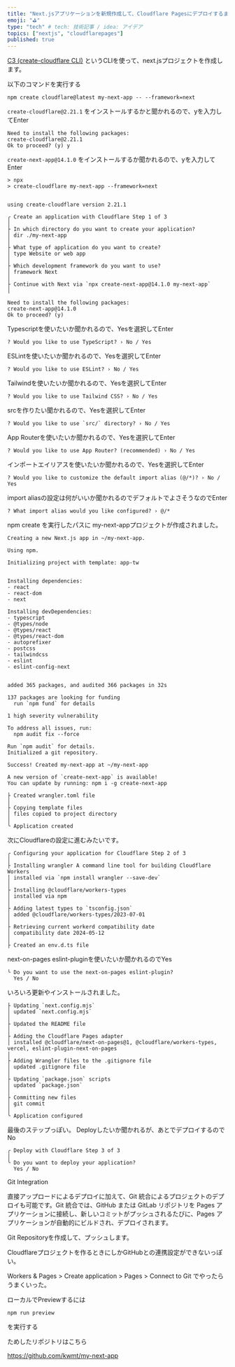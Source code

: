 ```yaml
---
title: "Next.jsアプリケーションを新規作成して、Cloudflare Pagesにデプロイするまで"
emoji: "⛳"
type: "tech" # tech: 技術記事 / idea: アイデア
topics: ["nextjs", "cloudflarepages"]
published: true
---
```


[C3 (create-cloudflare CLI)](https://developers.cloudflare.com/pages/get-started/c3/) というCLIを使って、next.jsプロジェクトを作成します。

以下のコマンドを実行する
```
npm create cloudflare@latest my-next-app -- --framework=next
```

`create-cloudflare@2.21.1` をインストールするかと聞かれるので、yを入力してEnter
```
Need to install the following packages:
create-cloudflare@2.21.1
Ok to proceed? (y) y
```

`create-next-app@14.1.0` をインストールするか聞かれるので、yを入力してEnter
```
> npx
> create-cloudflare my-next-app --framework=next


using create-cloudflare version 2.21.1

╭ Create an application with Cloudflare Step 1 of 3
│
├ In which directory do you want to create your application?
│ dir ./my-next-app
│
├ What type of application do you want to create?
│ type Website or web app
│
├ Which development framework do you want to use?
│ framework Next
│
├ Continue with Next via `npx create-next-app@14.1.0 my-next-app`
│

Need to install the following packages:
create-next-app@14.1.0
Ok to proceed? (y)
```

Typescriptを使いたいか聞かれるので、Yesを選択してEnter
```
? Would you like to use TypeScript? › No / Yes
```

ESLintを使いたいか聞かれるので、Yesを選択してEnter
```
? Would you like to use ESLint? › No / Yes
```

Tailwindを使いたいか聞かれるので、Yesを選択してEnter
```
? Would you like to use Tailwind CSS? › No / Yes
```

srcを作りたい聞かれるので、Yesを選択してEnter
```
? Would you like to use `src/` directory? › No / Yes
```

App Routerを使いたいか聞かれるので、Yesを選択してEnter
```
? Would you like to use App Router? (recommended) › No / Yes
```

インポートエイリアスを使いたいか聞かれるので、Yesを選択してEnter
```
? Would you like to customize the default import alias (@/*)? › No / Yes
```

import aliasの設定は何がいいか聞かれるのでデフォルトでよさそうなのでEnter
```
? What import alias would you like configured? › @/*
```


npm create を実行したパスに my-next-appプロジェクトが作成されました。
```
Creating a new Next.js app in ~/my-next-app.

Using npm.

Initializing project with template: app-tw


Installing dependencies:
- react
- react-dom
- next

Installing devDependencies:
- typescript
- @types/node
- @types/react
- @types/react-dom
- autoprefixer
- postcss
- tailwindcss
- eslint
- eslint-config-next


added 365 packages, and audited 366 packages in 32s

137 packages are looking for funding
  run `npm fund` for details

1 high severity vulnerability

To address all issues, run:
  npm audit fix --force

Run `npm audit` for details.
Initialized a git repository.

Success! Created my-next-app at ~/my-next-app

A new version of `create-next-app` is available!
You can update by running: npm i -g create-next-app

├ Created wrangler.toml file
│
├ Copying template files
│ files copied to project directory
│
╰ Application created
```


次にCloudflareの設定に進むみたいです。
```
╭ Configuring your application for Cloudflare Step 2 of 3
│
├ Installing wrangler A command line tool for building Cloudflare Workers
│ installed via `npm install wrangler --save-dev`
│
├ Installing @cloudflare/workers-types
│ installed via npm
│
├ Adding latest types to `tsconfig.json`
│ added @cloudflare/workers-types/2023-07-01
│
├ Retrieving current workerd compatibility date
│ compatibility date 2024-05-12
│
├ Created an env.d.ts file
```

next-on-pages eslint-pluginを使いたいか聞かれるのでYes
```
╰ Do you want to use the next-on-pages eslint-plugin?
  Yes / No
```

いろいろ更新やインストールされました。
```
├ Updating `next.config.mjs`
│ updated `next.config.mjs`
│
├ Updated the README file
│
├ Adding the Cloudflare Pages adapter
│ installed @cloudflare/next-on-pages@1, @cloudflare/workers-types, vercel, eslint-plugin-next-on-pages
│
├ Adding Wrangler files to the .gitignore file
│ updated .gitignore file
│
├ Updating `package.json` scripts
│ updated `package.json`
│
├ Committing new files
│ git commit
│
╰ Application configured
```

最後のステップっぽい。
Deployしたいか聞かれるが、あとでデプロイするのでNo
```
╭ Deploy with Cloudflare Step 3 of 3
│
╰ Do you want to deploy your application?
  Yes / No  
```


Git Integration

直接アップロードによるデプロイに加えて、Git 統合によるプロジェクトのデプロイも可能です。Git 統合では、GitHub または GitLab リポジトリを Pages アプリケーションに接続し、新しいコミットがプッシュされるたびに、Pages アプリケーションが自動的にビルドされ、デプロイされます。

Git Repositoryを作成して、プッシュします。

Cloudflareプロジェクトを作るときにしかGitHubとの連携設定ができないっぽい。

Workers & Pages > Create application > Pages > Connect to Git
でやったらうまくいった。


ローカルでPreviewするには

```
npm run preview
```
を実行する

ためしたリポジトリはこちら

https://github.com/kwmt/my-next-app